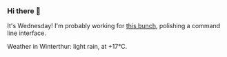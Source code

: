 ### Hi there :wave:

It's Wednesday! I'm probably working for [this bunch](https://github.com/kohofinancial), polishing a command line interface.

Weather in Winterthur: light rain, at +17°C.
